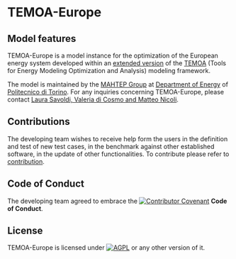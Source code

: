 # TEMOA-Europe
## Model features

TEMOA-Europe is a model instance for the optimization of the European energy system developed within an [extended version](https://github.com/MAHTEP/TEMOA) of the [TEMOA](https://temoacloud.com/) (Tools for Energy Modeling Optimization and Analysis) modeling framework.

The model is maintained by the [MAHTEP Group](http://www.mahtep.polito.it) at [Department of Energy](https://www.denerg.polito.it/en/) of [Politecnico di Torino](https://www.polito.it/en). For any inquiries concerning TEMOA-Europe, please contact [Laura Savoldi, Valeria di Cosmo and Matteo Nicoli](mailto:laura.savoldi@polito.it;valeria.dicosmo@unito.it;matteo.nicoli@polito.it).

## Contributions

The developing team wishes to receive help form the users in the definition and test of new test cases, in the benchmark against other established software, in the update of other functionalities.
To contribute please refer to [contribution](CONTRIBUTION.md).

## Code of Conduct

The developing team agreed to embrace the [![Contributor Covenant](https://img.shields.io/badge/Contributor%20Covenant-2.1-4baaaa.svg)](CODE_OF_CONDUCT.md) **Code of Conduct**.
 
## License

TEMOA-Europe is licensed under [![AGPL](https://www.gnu.org/graphics/agplv3-with-text-100x42.png)](LICENSE) or any other version of it.
